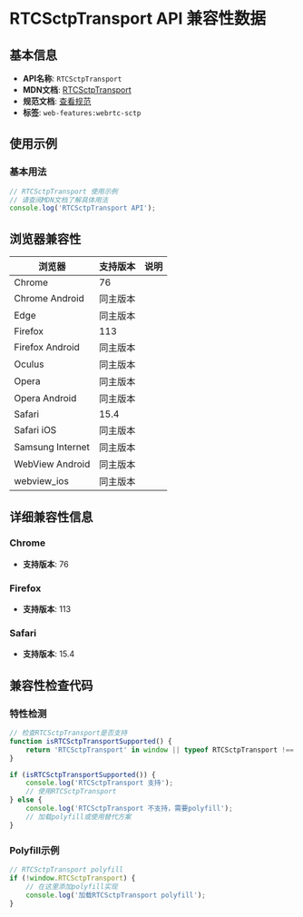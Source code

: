 # RTCSctpTransport API 兼容性数据

## 基本信息

- **API名称**: `RTCSctpTransport`
- **MDN文档**: [RTCSctpTransport](https://developer.mozilla.org/docs/Web/API/RTCSctpTransport)
- **规范文档**: [查看规范](https://w3c.github.io/webrtc-pc/#rtcsctptransport-interface)
- **标签**: `web-features:webrtc-sctp`

## 使用示例

### 基本用法

```javascript
// RTCSctpTransport 使用示例
// 请查阅MDN文档了解具体用法
console.log('RTCSctpTransport API');
```

## 浏览器兼容性

| 浏览器 | 支持版本 | 说明 |
|--------|----------|------|
| Chrome | 76 |  |
| Chrome Android | 同主版本 |  |
| Edge | 同主版本 |  |
| Firefox | 113 |  |
| Firefox Android | 同主版本 |  |
| Oculus | 同主版本 |  |
| Opera | 同主版本 |  |
| Opera Android | 同主版本 |  |
| Safari | 15.4 |  |
| Safari iOS | 同主版本 |  |
| Samsung Internet | 同主版本 |  |
| WebView Android | 同主版本 |  |
| webview_ios | 同主版本 |  |

## 详细兼容性信息

### Chrome

- **支持版本**: 76

### Firefox

- **支持版本**: 113

### Safari

- **支持版本**: 15.4

## 兼容性检查代码

### 特性检测

```javascript
// 检查RTCSctpTransport是否支持
function isRTCSctpTransportSupported() {
    return 'RTCSctpTransport' in window || typeof RTCSctpTransport !== 'undefined';
}

if (isRTCSctpTransportSupported()) {
    console.log('RTCSctpTransport 支持');
    // 使用RTCSctpTransport
} else {
    console.log('RTCSctpTransport 不支持，需要polyfill');
    // 加载polyfill或使用替代方案
}
```

### Polyfill示例

```javascript
// RTCSctpTransport polyfill
if (!window.RTCSctpTransport) {
    // 在这里添加polyfill实现
    console.log('加载RTCSctpTransport polyfill');
}
```

